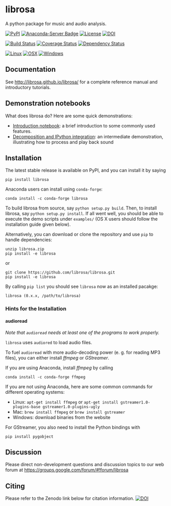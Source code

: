 librosa
=======
A python package for music and audio analysis.  

[![PyPI](https://img.shields.io/pypi/v/librosa.svg)](https://pypi.python.org/pypi/librosa)
[![Anaconda-Server Badge](https://anaconda.org/conda-forge/librosa/badges/version.svg)](https://anaconda.org/conda-forge/librosa)
[![License](https://img.shields.io/pypi/l/librosa.svg)](https://github.com/librosa/librosa/blob/master/LICENSE.md)
[![DOI](https://zenodo.org/badge/doi/10.5281/zenodo.32193.svg)](http://dx.doi.org/10.5281/zenodo.32193)

[![Build Status](https://travis-ci.org/librosa/librosa.png?branch=master)](http://travis-ci.org/librosa/librosa?branch=master)
[![Coverage Status](https://coveralls.io/repos/librosa/librosa/badge.svg?branch=master)](https://coveralls.io/r/librosa/librosa?branch=master)
[![Dependency Status](https://dependencyci.com/github/librosa/librosa/badge)](https://dependencyci.com/github/librosa/librosa)

[![Linux](https://circleci.com/gh/conda-forge/librosa-feedstock.svg?style=svg)](https://circleci.com/gh/conda-forge/librosa-feedstock)
[![OSX](https://travis-ci.org/conda-forge/librosa-feedstock.svg?branch=master)](https://travis-ci.org/conda-forge/librosa-feedstock)
[![Windows](https://ci.appveyor.com/api/projects/status/github/conda-forge/librosa-feedstock?svg=True)](https://ci.appveyor.com/project/conda-forge/librosa-feedstock/branch/master)


Documentation
-------------
See http://librosa.github.io/librosa/ for a complete reference manual and introductory tutorials.


Demonstration notebooks
-----------------------
What does librosa do?  Here are some quick demonstrations:

* [Introduction notebook](http://nbviewer.ipython.org/github/librosa/librosa/blob/master/examples/LibROSA%20demo.ipynb): a brief introduction to some commonly used features.
* [Decomposition and IPython integration](http://nbviewer.ipython.org/github/librosa/librosa/blob/master/examples/LibROSA%20audio%20effects%20and%20playback.ipynb): an intermediate demonstration, illustrating how to process and play back sound


Installation
------------

The latest stable release is available on PyPI, and you can install it by saying
```
pip install librosa
```

Anaconda users can install using ``conda-forge``:
```
conda install -c conda-forge librosa
```

To build librosa from source, say `python setup.py build`.
Then, to install librosa, say `python setup.py install`.
If all went well, you should be able to execute the demo scripts under `examples/`
(OS X users should follow the installation guide given below).

Alternatively, you can download or clone the repository and use `pip` to handle dependencies:

```
unzip librosa.zip
pip install -e librosa
```
or
```
git clone https://github.com/librosa/librosa.git
pip install -e librosa
```

By calling `pip list` you should see `librosa` now as an installed pacakge:
```
librosa (0.x.x, /path/to/librosa)
```

### Hints for the Installation

#### audioread

*Note that `audioread` needs at least one of the programs to work properly.*

`librosa` uses `audiored` to load audio files.

To fuel `audioread` with more audio-decoding power (e. g. for reading MP3 files),
you can either install *ffmpeg* or *GStreamer*.

If you are using Anaconda, install *ffmpeg* by calling
```
conda install -c conda-forge ffmpeg
```

If you are not using Anaconda, here are some common commands for different operating systems:

* Linux: `apt-get install ffmpeg` or `apt-get install gstreamer1.0-plugins-base gstreamer1.0-plugins-ugly`
* Mac: `brew install ffmpeg` or `brew install gstreamer`
* Windows: download binaries from the website

For GStreamer, you also need to install the Python bindings with
```
pip install pygobject
```

Discussion
----------

Please direct non-development questions and discussion topics to our web forum at
https://groups.google.com/forum/#!forum/librosa


Citing
------

Please refer to the Zenodo link below for citation information.
[![DOI](https://zenodo.org/badge/doi/10.5281/zenodo.32193.svg)](http://dx.doi.org/10.5281/zenodo.32193)
